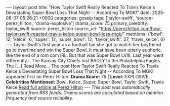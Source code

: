 --- layout: post title: "How Taylor Swift Really Reacted To Travis Kelce's Devastating Super Bowl Loss That Night -- According To MGK!" date: 2025-08-07 05:26:21 +0000 categories: gossip tags: ['taylor-swift', 'source-perez_hilton', 'drama-explosive'] drama_score: 75 primary_celebrity: taylor_swift source: perez_hilton source_url: "https://perezhilton.com/how-taylor-swift-reacted-travis-kelce-super-bowl-loss-mgk/" mentions: {'bowl': 12, 'kelce': 6, 'super': 12, 'super_bowl': 12, 'taylor_swift': 27, 'travis_kelce': 6} --- Taylor Swift‘s first year as a football fan she got to watch her boyfriend go to overtime and win the Super Bowl. It must have been utterly euphoric, like the end of a rom com IRL. But that was Super Bowl LVIII. Last year went differently… The Kansas City Chiefs lost BADLY to the Philadelphia Eagles. The [...] Read More... The post How Taylor Swift Really Reacted To Travis Kelce's Devastating Super Bowl Loss That Night -- According To MGK! appeared first on Perez Hilton. **Drama Score:** 75 | **Level:** EXPLOSIVE **Celebrities Mentioned:** Bowl, Kelce, Super, Super Bowl, Taylor Swift, Travis Kelce [Read full article at Perez Hilton](https://perezhilton.com/how-taylor-swift-reacted-travis-kelce-super-bowl-loss-mgk/) --- *This post was automatically generated from RSS feeds. Drama scores are calculated based on mention frequency and source reliability.*